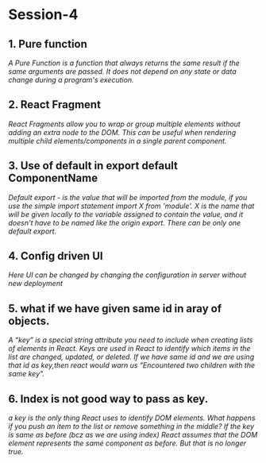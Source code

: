 # Session-4

## 1. Pure function

_A Pure Function is a function that always returns the same result if the same arguments are passed. It does not depend on any state or data change during a program's execution._

## 2. React Fragment

_React Fragments allow you to wrap or group multiple elements without adding an extra node to the DOM. This can be useful when rendering multiple child elements/components in a single parent component._

## 3. Use of default in export default ComponentName

_Default export - is the value that will be imported from the module, if you use the simple import statement import X from 'module'. X is the name that will be given locally to the variable assigned to contain the value, and it doesn't have to be named like the origin export. There can be only one default export._

## 4. Config driven UI

_Here UI can be changed by changing the configuration in server without new deployment_

## 5. what if we have given same id in aray of objects.

_A “key” is a special string attribute you need to include when creating lists of elements in React. Keys are used in React to identify which items in the list are changed, updated, or deleted.
If we have same id and we are using that id as key,then react would warn us "Encountered two children with the same key"._

## 6. Index is not good way to pass as key.

_a key is the only thing React uses to identify DOM elements. What happens if you push an item to the list or remove something in the middle? If the key is same as before (bcz as we are using index) React assumes that the DOM element represents the same component as before. But that is no longer true._
